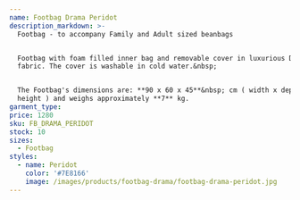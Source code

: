 ```yaml
---
name: Footbag Drama Peridot
description_markdown: >-
  Footbag - to accompany Family and Adult sized beanbags


  Footbag with foam filled inner bag and removable cover in luxurious Drama
  fabric. The cover is washable in cold water.&nbsp;


  The Footbag's dimensions are: **90 x 60 x 45**&nbsp; cm ( width x depth x
  height ) and weighs approximately **7** kg.
garment_type:
price: 1280
sku: FB_DRAMA_PERIDOT
stock: 10
sizes:
  - Footbag
styles:
  - name: Peridot
    color: '#7E8166'
    image: /images/products/footbag-drama/footbag-drama-peridot.jpg
---
```


